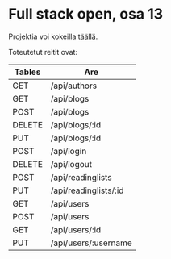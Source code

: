 # Full stack open, osa 13

Projektia voi kokeilla [täällä](https://late-resonance-3512.fly.dev/).

Toteutetut reitit ovat:

| Tables | Are                   |
| ------ | --------------------- |
| GET    | /api/authors          |
| GET    | /api/blogs            |
| POST   | /api/blogs            |
| DELETE | /api/blogs/:id        |
| PUT    | /api/blogs/:id        |
| POST   | /api/login            |
| DELETE | /api/logout           |
| POST   | /api/readinglists     |
| PUT    | /api/readinglists/:id |
| GET    | /api/users            |
| POST   | /api/users            |
| GET    | /api/users/:id        |
| PUT    | /api/users/:username  |
